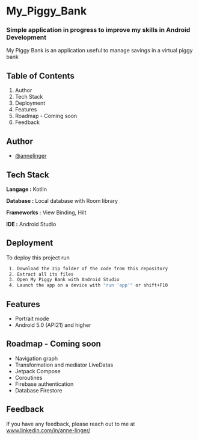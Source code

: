 # My_Piggy_Bank
### Simple application in progress to improve my skills in Android Development

My Piggy Bank is an application useful to manage savings in a virtual piggy bank

## Table of Contents
1. Author
2. Tech Stack
3. Deployment
4. Features
6. Roadmap - Coming soon
7. Feedback


## Author

- [@annelinger](https://www.github.com/annelinger)


## Tech Stack

**Langage :** Kotlin

**Database :** Local database with Room library

**Frameworks :** View Binding, Hilt

**IDE :** Android Studio


## Deployment

To deploy this project run

```bash
 1. Download the zip folder of the code from this repository
 2. Extract all its files
 3. Open My Piggy Bank with Android Studio
 4. Launch the app on a device with "run 'app'" or shift+F10
```


## Features

- Portrait mode
- Android 5.0 (API21) and higher


## Roadmap - Coming soon

- Navigation graph
- Transformation and mediator LiveDatas
- Jetpack Compose
- Coroutines
- Firebase authentication
- Database Firestore


## Feedback

If you have any feedback, please reach out to me at www.linkedin.com/in/anne-linger/
